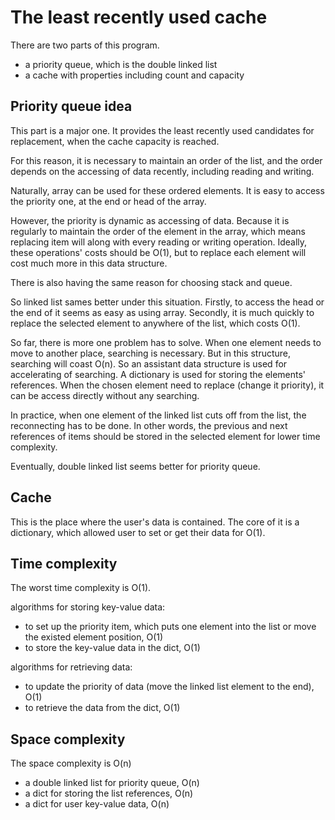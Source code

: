 # The least recently used cache

There are two parts of this program.
 - a priority queue, which is the double linked list
 - a cache with properties including count and capacity

## Priority queue idea

This part is a major one. It provides the least recently used candidates for replacement, 
when the cache capacity is reached. 

For this reason, it is necessary to maintain an order of the list, 
and the order depends on the accessing of data recently, including reading and writing. 

Naturally, array can be used for these ordered elements. It is easy to access the priority 
one, at the end or head of the array. 

However, the priority is dynamic as accessing of data. Because it is regularly to 
maintain the order of the element in the array, which means replacing item will 
along with every reading or writing operation. Ideally, these operations' costs should be O(1), 
but to replace each element will cost much more in this data structure. 

There is also having the same reason for choosing stack and queue. 

So linked list sames better under this situation. Firstly, to access the head or the end of it 
seems as easy as using array. Secondly, it is much quickly to replace the selected element to anywhere of the list, which costs O(1). 

So far, there is more one problem has to solve. When one element needs to move to another 
place, searching is necessary. But in this structure, searching will coast O(n). So an 
assistant data structure is used for accelerating of searching. A dictionary is used for 
storing the elements' references. When the chosen element need to replace (change it priority), 
it can be access directly without any searching. 

In practice, when one element of the linked list cuts off from the list, the reconnecting has 
to be done. In other words, the previous and next references of items should be stored in the 
selected element for lower time complexity. 

Eventually, double linked list seems better for priority queue.

## Cache

This is the place where the user's data is contained. The core of it is a dictionary, 
which allowed user to set or get their data for O(1). 

## Time complexity

The worst time complexity is O(1).

algorithms for storing key-value data:

- to set up the priority item, which puts one element into the list 
or move the existed element position, O(1)
- to store the key-value data in the dict, O(1)

algorithms for retrieving data:

- to update the priority of data (move the linked list element to the end), O(1)
- to retrieve the data from the dict, O(1)

## Space complexity

The space complexity is O(n)

- a double linked list for priority queue, O(n)
- a dict for storing the list references, O(n)
- a dict for user key-value data, O(n)




